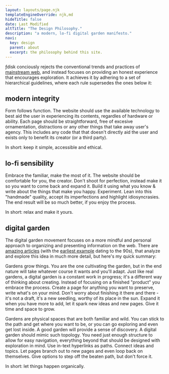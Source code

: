 ```yaml
---
layout: layouts/page.njk
templateEngineOverride: njk,md
hideTitle: false
date: Last Modified
altTitle: "The Design Philosophy." 
description: "a modern, lo-fi digital garden manifesto."
navi:
  key: design
  parent: about
  excerpt: the philosophy behind this site.
---
```


ƒdisk conciously rejects the conventional trends and practices of [mainstream web](/mainstreamWeb), and instead focuses on providing an honest experience that encourages exploration. It achieves it by adhering to a set of hierarchical guidelines, where each rule supersedes the ones below it: 


## modern integrity
Form follows function. The website should use the available technology to best aid the user in experiencing its contents, regardles of hardware or ability. Each page should be straightforward, free of excesive ornamentation, distractions or any other things that take away user's agency. This includes any code that that doesn't directly aid the user and exists only to benefit its creator (or a third party). 

In short: keep it simple, accessible and ethical.

## lo-fi sensibility
Embrace the familiar, make the most of it. The website should be comfortable for you, the creator. Don't shoot for perfection, instead make it so you want to come back and expand it. Build it using what you know & write about the things that make you happy. Experiment. Lean into this "handmade" quality, accept its imperfections and highlight idiosyncrasies. The end result will be so much better, if you enjoy the process.  

In short: relax and make it yours.

## digital garden
The digital garden movement focuses on a more mindful and personal approach to organizing and presenting information on the web. There are [amazing articles](https://github.com/MaggieAppleton/digital-gardeners#theory-philosophy-and-navel-gazing) (with the [earliest example](http://www.eastgate.com/garden/) dating to the 90s), that analyze and explore this idea in much more detail, but here's my quick summary:

Gardens grow things. You are the one cultivating the garden, but in the end nature will take whatever course it wants and you'll adapt. Just like real gardens, a digital garden is a constant work in progress; it's a different way of thinking about creating. Instead of focusing on a finished "product" you embrace the process. Create a page for anything you want to preserve, write what's on your mind. Don't worry about finishing it there and there - it's not a draft, it's a new seedling, worthy of its place in the sun. Expand it when you have more to add, let it spark new ideas and new pages. Give it time and space to grow.

Gardens are physical spaces that are both familiar and wild. You can stick to the path and get where you want to be, or you can go exploring and even get lost inside. A good garden will provide a sense of discovery. A digital garden should mimic such topology. You need just enough structure to allow for easy navigation, everything beyond that should be designed with exploration in mind. Use in-text hyperlinks as paths. Connect ideas and topics. Let pages branch out to new pages and even loop back on themselves. Give options to step off the beaten path, but don't force it.

In short: let things happen organically. 


